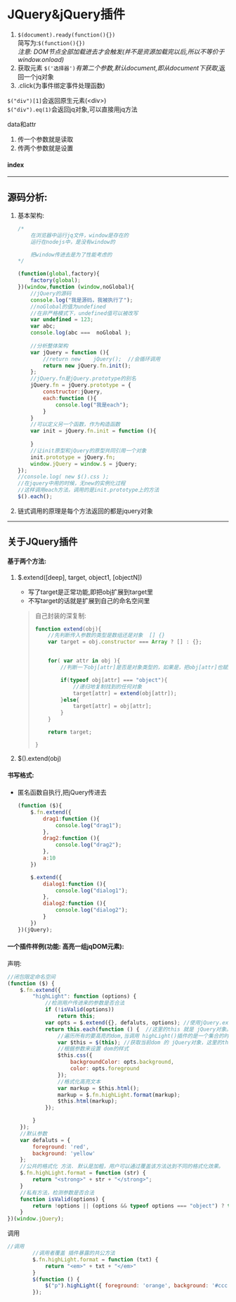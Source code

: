 # JQuery&jQuery插件

1. `$(document).ready(function(){})`  
 简写为:`$(function(){})`  
 *注意: DOM节点全部加载进去才会触发(并不是资源加载完以后,所以不等价于window.onload)*
2. 获取元素  `$('选择器')`*有第二个参数,默认document,即从document下获取*,返回一个jq对象
3. .click(为事件绑定事件处理函数)


`$("div")[1]`会返回原生元素(\<div></div>)  
`$("div").eq(1)`会返回jq对象,可以直接用jq方法

data和attr  
1. 传一个参数就是读取  
2. 传两个参数就是设置

#### index


----
## 源码分析: 
1. 基本架构: 

	```javascript
	/*
		在浏览器中运行jq文件，window是存在的
		运行在nodejs中，是没有window的

		把window传进去是为了性能考虑的
	*/

	(function(global,factory){
		factory(global);
	})(window,function (window,noGlobal){
		//jQuery的源码	
		console.log("我是源码，我被执行了");
		//noGlobal的值为undefined
		//在非严格模式下，undefined值可以被改写
		var undefined = 123;
		var abc;
		console.log(abc ===  noGlobal );
		
		//分析整体架构
		var jQuery = function (){
			//return new 	jQuery();  //会循环调用
			return new jQuery.fn.init();
		};
		//jQuery.fn是jQuery.prototype的别名
		jQuery.fn = jQuery.prototype = {
			constructor:jQuery,
			each:function (){
				console.log("我是each");
			}
		}
		//可以定义另一个函数，作为构造函数
		var init = jQuery.fn.init = function (){
			
		}
		//让init原型和jQuery的原型共同引用一个对象
		init.prototype = jQuery.fn;
		window.jQuery = window.$ = jQuery;
	});
	//console.log( new $().css );
	//在jquery中用的时候，无new的实例化过程
	//这样调用each方法，调用的是init.prototype上的方法
	$().each();
	```
	
2. 链式调用的原理是每个方法返回的都是jquery对象


---
## 关于JQuery插件
#### 基于两个方法: 

1. $.extend([deep], target, object1, [objectN])
	- 写了target是正常功能,即把obj扩展到target里  
	- 不写target的话就是扩展到自己的命名空间里
	
	> 	自己封装的深复制: 
	> 	
	> 	```javascript
	> 	function extend(obj){
	> 		//先判断传入参数的类型是数组还是对象  [] {}
	> 		var target = obj.constructor === Array ? [] : {};
	> 	
	> 	
	> 		for( var attr in obj ){
	> 			//判断一下obj[attr]是否是对象类型的，如果是，把obj[attr]也赋值一份
	> 	
	> 			if(typeof obj[attr] === "object"){
	> 				//递归地复制找到的任何对象
	> 				target[attr] = extend(obj[attr]);
	> 			}else{
	> 				target[attr] = obj[attr];
	> 			}
	> 		}
	> 	
	> 		return target;
	> 	
	> 	}
	>	```


2. $().extend(obj)

#### 书写格式: 

- 匿名函数自执行,把jQuery传进去

	```javascript
	(function ($){
		$.fn.extend({
			drag1:function (){
				console.log("drag1");	
			},
			drag2:function (){
				console.log("drag2");	
			},
			a:10
		})

		$.extend({
			dialog1:function (){
				console.log("dialog1");	
			},
			dialog2:function (){
				console.log("dialog2");	
			}
		})
	})(jQuery);
	```
	
#### 一个插件样例(功能: 高亮一组jqDOM元素): 
声明:

```javascript
//闭包限定命名空间
(function ($) {
    $.fn.extend({
        "highLight": function (options) {
            //检测用户传进来的参数是否合法
            if (!isValid(options))
                return this;
            var opts = $.extend({}, defaluts, options); //使用jQuery.extend 覆盖插件默认参数
            return this.each(function () {  //这里的this 就是 jQuery对象。这里return 为了支持链式调用
                //遍历所有的要高亮的dom,当调用 highLight()插件的是一个集合的时候。
                var $this = $(this); //获取当前dom 的 jQuery对象，这里的this是当前循环的dom
                //根据参数来设置 dom的样式
                $this.css({
                    backgroundColor: opts.background,
                    color: opts.foreground
                });
                //格式化高亮文本
                var markup = $this.html();
                markup = $.fn.highLight.format(markup);
                $this.html(markup);
            });

        }
    });
    //默认参数
    var defaluts = {
        foreground: 'red',
        background: 'yellow'
    };
    //公共的格式化 方法. 默认是加粗，用户可以通过覆盖该方法达到不同的格式化效果。
    $.fn.highLight.format = function (str) {
        return "<strong>" + str + "</strong>";
    }
    //私有方法，检测参数是否合法
    function isValid(options) {
        return !options || (options && typeof options === "object") ? true : false;
    }
})(window.jQuery);
```

调用

```javascript
//调用
        //调用者覆盖 插件暴露的共公方法
        $.fn.highLight.format = function (txt) {
            return "<em>" + txt + "</em>"
        }
        $(function () {
            $("p").highLight({ foreground: 'orange', background: '#ccc' }); //调用自定义 高亮插件
        });
```